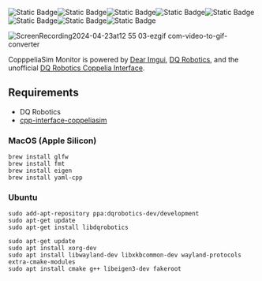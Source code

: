 ![Static Badge](https://img.shields.io/badge/Platform-Ubuntu_x64-orange)![Static Badge](https://img.shields.io/badge/untested-red)![Static Badge](https://img.shields.io/badge/Platform-Apple_silicon-magenta)![Static Badge](https://img.shields.io/badge/tested-green)![Static Badge](https://img.shields.io/badge/Written_in-C%2B%2B17-blue)![Static Badge](https://img.shields.io/badge/dqrobotics-cpp-ff0000)![Static Badge](https://img.shields.io/badge/dqrobotics-interface_coppeliasim-ff0000)![Static Badge](https://img.shields.io/badge/backend-glfw_opengl3-green)

![ScreenRecording2024-04-23at12 55 03-ezgif com-video-to-gif-converter](https://github.com/juanjqo/coppeliasim_monitor/assets/23158313/752ca428-49db-4df5-9d47-04605d04c556)


CopppeliaSim Monitor is powered by [Dear Imgui](https://github.com/ocornut/imgui), [DQ Robotics](https://dqrobotics.github.io/), and the unofficial [DQ Robotics Coppelia Interface](https://github.com/juanjqo/cpp-interface-coppeliasim).


## Requirements

- DQ Robotics
- [cpp-interface-coppeliasim](https://github.com/juanjqo/cpp-interface-coppeliasim)

### MacOS (Apple Silicon)

```shell
brew install glfw
brew install fmt
brew install eigen
brew install yaml-cpp
```

### Ubuntu 



```shell
sudo add-apt-repository ppa:dqrobotics-dev/development
sudo apt-get update
sudo apt-get install libdqrobotics
```

```shell
sudo apt-get update
sudo apt install xorg-dev
sudo apt install libwayland-dev libxkbcommon-dev wayland-protocols extra-cmake-modules
sudo apt install cmake g++ libeigen3-dev fakeroot
```
